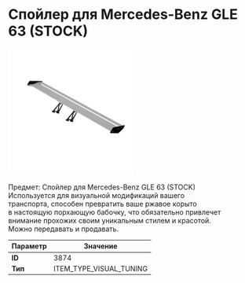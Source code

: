# Спойлер для Mercedes-Benz GLE 63 (STOCK)

![Item Image](../img/3874.webp?raw=true)

Предмет: Спойлер для Mercedes-Benz GLE 63 (STOCK)<br>Используется для визуальной модификаций вашего<br>транспорта, способен превратить ваше ржавое корыто<br>в настоящую порхающую бабочку, что обязательно привлечет<br>внимание прохожих своим уникальным стилем и красотой.<br>Можно передавать и продавать.


| Параметр | Значение |
|----------|----------|
| **ID** | 3874 |
| **Тип** | ITEM_TYPE_VISUAL_TUNING |


